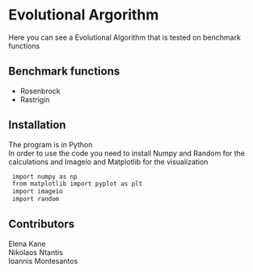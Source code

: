 # Evolutional Argorithm

Here you can see a Evolutional Algorithm that is tested on benchmark functions

## Benchmark functions
* Rosenbrock
* Rastrigin

## Installation
The program is in Python <br />
In order to use the code you need to install Numpy and Random for the calculations and Imageio and Matplotlib for the visualization
   ```sh
    import numpy as np
    from matplotlib import pyplot as plt
    import imageio
    import random
   ```

## Contributors
Elena Kane </br>
Nikolaos Ntantis </br>
Ioannis Montesantos 





